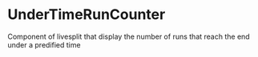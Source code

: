 # UnderTimeRunCounter
Component of livesplit that display the number of runs that reach the end under a predified time
